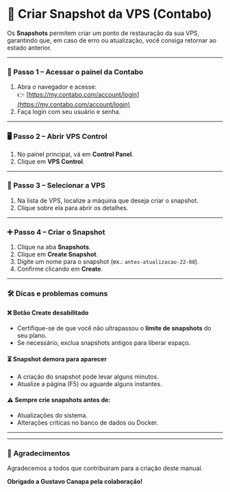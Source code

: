 # 📸 Criar Snapshot da VPS (Contabo)

Os **Snapshots** permitem criar um ponto de restauração da sua VPS, garantindo que, em caso de erro ou atualização, você consiga retornar ao estado anterior.

***

### 🔑 Passo 1 – Acessar o painel da Contabo

1. Abra o navegador e acesse:\
   👉 [https://my.contabo.com/account/login](https://my.contabo.com/account/login)
2. Faça login com seu usuário e senha.

***

### 🖥️ Passo 2 – Abrir VPS Control

1. No painel principal, vá em **Control Panel**.
2. Clique em **VPS Control**.

***

### 📂 Passo 3 – Selecionar a VPS

1. Na lista de VPS, localize a máquina que deseja criar o snapshot.
2. Clique sobre ela para abrir os detalhes.

***

### ➕ Passo 4 – Criar o Snapshot

1. Clique na aba **Snapshots**.
2. Clique em **Create Snapshot**.
3. Digite um nome para o snapshot (ex.: `antes-atualizacao-22-08`).
4. Confirme clicando em **Create**.

***

### 🛠️ Dicas e problemas comuns

#### ❌ Botão Create desabilitado

* Certifique-se de que você não ultrapassou o **limite de snapshots** do seu plano.
* Se necessário, exclua snapshots antigos para liberar espaço.

#### ⏳ Snapshot demora para aparecer

* A criação do snapshot pode levar alguns minutos.
* Atualize a página (F5) ou aguarde alguns instantes.

#### ⚠️ Sempre crie snapshots antes de:

* Atualizações do sistema.
* Alterações críticas no banco de dados ou Docker.

***

***

### 🙏 Agradecimentos

Agradecemos a todos que contribuíram para a criação deste manual.

**Obrigado a Gustavo Canapa pela colaboração!**

